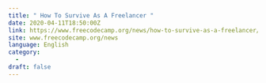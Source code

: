 ```yaml
---
title: " How To Survive As A Freelancer "
date: 2020-04-11T18:50:00Z
link: https://www.freecodecamp.org/news/how-to-survive-as-a-freelancer/?utm_medium=RSS&utm_source=news.12bit.vn
site: www.freecodecamp.org/news
language: English
category:
  -   
draft: false
---
```

